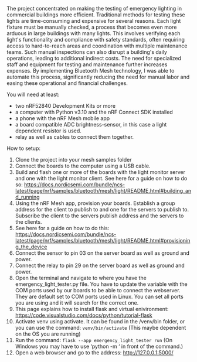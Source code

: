 The project concentrated on making the testing of emergency lighting in
commercial buildings more efficient. Traditional methods for testing these
lights are time-consuming and expensive for several reasons. Each light fixture
must be manually checked, a process that becomes even more arduous in large
buildings with many lights. This involves verifying each light's functionality
and compliance with safety standards, often requiring access to hard-to-reach
areas and coordination with multiple maintenance teams. Such manual inspections
can also disrupt a building's daily operations, leading to additional indirect
costs. The need for specialized staff and equipment for testing and maintenance
further increases expenses. By implementing Bluetooth Mesh technology, I was
able to automate this process, significantly reducing the need for manual labor
and easing these operational and financial challenges.

You will need at least:
* two nRF52840 Development Kits or more
* a computer with Python v3.10 and the nRF Connect SDK installed
* a phone with the nRF Mesh mobile app
* a board compatible ADC brightness-sensor, in this case a light dependent resistor is used.
* relay as well as cables to connect them together.

How to setup:

1. Clone the project into your mesh samples folder
1. Connect the boards to the computer using a USB cable.
1. Build and flash one or more of the boards with the light monitor server and
   one with the light monitor client. See here for a guide on how to do so:
   https://docs.nordicsemi.com/bundle/ncs-latest/page/nrf/samples/bluetooth/mesh/light/README.html#building_and_running
1. Using the nRF Mesh app, provision your boards. Establish a group address for
   the client to publish to and one for the servers to publish to. Subscribe the
   client to the servers publish address and the servers to the clients.
1. See here for a guide on how to do this:
   https://docs.nordicsemi.com/bundle/ncs-latest/page/nrf/samples/bluetooth/mesh/light/README.html#provisioning_the_device
1. Connect the sensor to pin 03 on the server board as well as ground and power.
1. Connect the relay to pin 29 on the server board as well as ground and power.
1. Open the terminal and navigate to where you have the
   emergency_light_tester.py file. You have to update the <nameList> variable
   with the COM ports used by our boards to be able to connect the webserver.
   They are default set to COM ports used in Linux. You can set all ports you
   are using and it will search for the correct one.
1. This page explains how to install flask and virtual enivironment:
   https://code.visualstudio.com/docs/python/tutorial-flask
1. Activate venv using activate. It can be found in the /venv/bin folder, or you
   can use the command: `venv/bin/activate` (This maybe dependent on the OS you
   are running)
1. Run the command: `flask --app emergency_light_tester run` (On Windows you may
   have to use ‘python -m ‘ in front of the command.)
1. Open a web browser and go to the address: http://127.0.0.1:5000/
